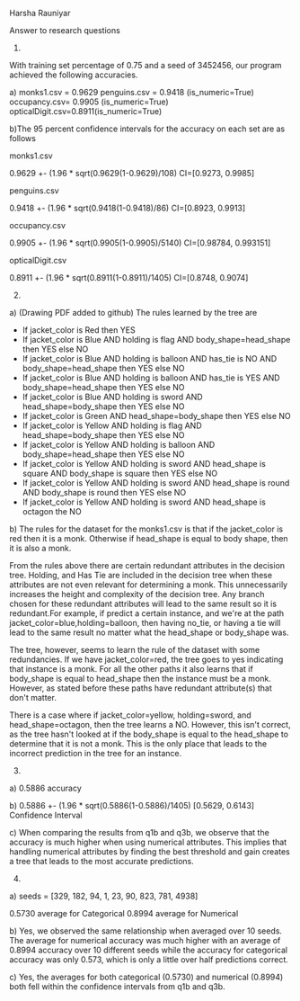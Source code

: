 Harsha Rauniyar

Answer to research questions

1)
With training set percentage of 0.75 and a seed of 3452456, our program achieved the following accuracies.

a)
monks1.csv = 0.9629
penguins.csv = 0.9418 (is_numeric=True)
occupancy.csv= 0.9905 (is_numeric=True)
opticalDigit.csv=0.8911(is_numeric=True)

b)The 95 percent confidence intervals for the accuracy on each set are as follows

monks1.csv

0.9629 +- (1.96 * sqrt(0.9629(1-0.9629)/108)
CI=[0.9273, 0.9985]

penguins.csv

0.9418 +- (1.96 * sqrt(0.9418(1-0.9418)/86)
CI=[0.8923, 0.9913]

occupancy.csv

0.9905 +- (1.96 * sqrt(0.9905(1-0.9905)/5140)
CI=[0.98784, 0.993151]

opticalDigit.csv

0.8911 +- (1.96 * sqrt(0.8911(1-0.8911)/1405)
CI=[0.8748, 0.9074]

2)

a) (Drawing PDF added to github)
The rules learned by the tree are
- If jacket_color is Red then YES
- If jacket_color is Blue AND holding is flag AND body_shape=head_shape then YES else NO
- If jacket_color is Blue AND holding is balloon AND has_tie is NO AND body_shape=head_shape then YES else NO
- If jacket_color is Blue AND holding is balloon AND has_tie is YES AND body_shape=head_shape then YES else NO
- If jacket_color is Blue AND holding is sword AND head_shape=body_shape then YES else NO
- If jacket_color is Green AND head_shape=body_shape then YES else NO
- If jacket_color is Yellow AND holding is flag AND head_shape=body_shape then YES else NO
- If jacket_color is Yellow AND holding is balloon AND body_shape=head_shape then YES else NO
- If jacket_color is Yellow AND holding is sword AND head_shape is square AND body_shape is square then YES else NO
- If jacket_color is Yellow AND holding is sword AND head_shape is round AND body_shape is round then YES else NO
- If jacket_color is Yellow AND holding is sword AND head_shape is octagon the NO

b) The rules for the dataset for the monks1.csv is that if the jacket_color is red then it is a monk. Otherwise if head_shape is equal to body shape, then it is also a monk.

From the rules above there are certain redundant attributes in the decision tree. Holding, and Has Tie are included in the decision tree when these attributes are not even relevant for determining a monk. This unnecessarily increases the height and complexity of the decision tree. Any branch chosen for these redundant attributes will lead to the same result so it is redundant.For example, if predict a certain instance, and we're at the path jacket_color=blue,holding=balloon, then having no_tie, or having a tie will lead to the same result no matter what the head_shape or body_shape was.

The tree, however, seems to learn the rule of the dataset with some redundancies. If we have jacket_color=red, the tree goes to yes indicating that instance is a monk. For all the other paths it also learns that if body_shape is equal to head_shape then the instance must be a monk. However, as stated before these paths have redundant attribute(s) that don't matter.

There is a case where if jacket_color=yellow, holding=sword, and head_shape=octagon, then the tree learns a NO. However, this isn't correct, as the tree hasn't looked at if the body_shape is equal to the head_shape to determine that it is not a monk. This is the only place that leads to the incorrect prediction in the tree for an instance.

3.
a) 
0.5886 accuracy

b) 
0.5886 +- (1.96 * sqrt(0.5886(1-0.5886)/1405)
[0.5629, 0.6143] Confidence Interval

c)
When comparing the results from q1b and q3b, we observe that the accuracy is much higher when using numerical attributes. This implies that handling numerical attributes by finding the best threshold and gain creates a tree that leads to the most accurate predictions. 

4. 
a) seeds = [329, 182, 94, 1, 23, 90, 823, 781, 4938]

0.5730 average for Categorical
0.8994 average for Numerical

b) Yes, we observed the same relationship when averaged over 10 seeds. The average for numerical accuracy was much higher with an average of 0.8994 accuracy over 10 different seeds while the accuracy for categorical accuracy was only 0.573, which is only a little over half predictions correct.

c) Yes, the averages for both categorical (0.5730) and numerical (0.8994) both fell within the confidence intervals from q1b and q3b.


